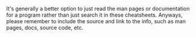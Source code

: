 It's generally a better option to just read the man pages or documentation for a program rather than
just search it in these cheatsheets. Anyways, please remember to include the source and link to the
info, such as man pages, docs, source code, etc.
